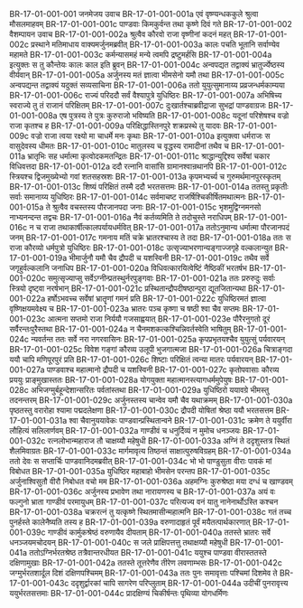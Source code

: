 BR-17-01-001-001	जनमेजय उवाच
BR-17-01-001-001a	एवं वृष्ण्यन्धककुले श्रुत्वा मौसलमाहवम्
BR-17-01-001-001c	पाण्डवाः किमकुर्वन्त तथा कृष्णे दिवं गते
BR-17-01-001-002	वैशम्पायन उवाच
BR-17-01-001-002a	श्रुत्वैव कौरवो राजा वृष्णीनां कदनं महत्
BR-17-01-001-002c	प्रस्थाने मतिमाधाय वाक्यमर्जुनमब्रवीत्
BR-17-01-001-003a	कालः पचति भूतानि सर्वाण्येव महामते
BR-17-01-001-003c	कर्मन्यासमहं मन्ये त्वमपि द्रष्टुमर्हसि
BR-17-01-001-004a	इत्युक्तः स तु कौन्तेयः कालः काल इति ब्रुवन्
BR-17-01-001-004c	अन्वपद्यत तद्वाक्यं भ्रातुर्ज्येष्ठस्य वीर्यवान्
BR-17-01-001-005a	अर्जुनस्य मतं ज्ञात्वा भीमसेनो यमौ तथा
BR-17-01-001-005c	अन्वपद्यन्त तद्वाक्यं यदुक्तं सव्यसाचिना
BR-17-01-001-006a	ततो युयुत्सुमानाय्य प्रव्रजन्धर्मकाम्यया
BR-17-01-001-006c	राज्यं परिददौ सर्वं वैश्यापुत्रे युधिष्ठिरः
BR-17-01-001-007a	अभिषिच्य स्वराज्ये तु तं राजानं परिक्षितम्
BR-17-01-001-007c	दुःखार्तश्चाब्रवीद्राजा सुभद्रां पाण्डवाग्रजः
BR-17-01-001-008a	एष पुत्रस्य ते पुत्रः कुरुराजो भविष्यति
BR-17-01-001-008c	यदूनां परिशेषश्च वज्रो राजा कृतश्च ह
BR-17-01-001-009a	परिक्षिद्धास्तिनपुरे शक्रप्रस्थे तु यादवः
BR-17-01-001-009c	वज्रो राजा त्वया रक्ष्यो मा चाधर्मे मनः कृथाः
BR-17-01-001-010a	इत्युक्त्वा धर्मराजः स वासुदेवस्य धीमतः
BR-17-01-001-010c	मातुलस्य च वृद्धस्य रामादीनां तथैव च
BR-17-01-001-011a	भ्रातृभिः सह धर्मात्मा कृत्वोदकमतन्द्रितः
BR-17-01-001-011c	श्राद्धान्युद्दिश्य सर्वेषां चकार विधिवत्तदा
BR-17-01-001-012a	ददौ रत्नानि वासांसि ग्रामानश्वान्रथानपि
BR-17-01-001-012c	स्त्रियश्च द्विजमुख्येभ्यो गवां शतसहस्रशः
BR-17-01-001-013a	कृपमभ्यर्च्य च गुरुमर्थमानपुरस्कृतम्
BR-17-01-001-013c	शिष्यं परिक्षितं तस्मै ददौ भरतसत्तमः
BR-17-01-001-014a	ततस्तु प्रकृतीः सर्वाः समानाय्य युधिष्ठिरः
BR-17-01-001-014c	सर्वमाचष्ट राजर्षिश्चिकीर्षितमथात्मनः
BR-17-01-001-015a	ते श्रुत्वैव वचस्तस्य पौरजानपदा जनाः
BR-17-01-001-015c	भृशमुद्विग्नमनसो नाभ्यनन्दन्त तद्वचः
BR-17-01-001-016a	नैवं कर्तव्यमिति ते तदोचुस्ते नराधिपम्
BR-17-01-001-016c	न च राजा तथाकार्षीत्कालपर्यायधर्मवित्
BR-17-01-001-017a	ततोऽनुमान्य धर्मात्मा पौरजानपदं जनम्
BR-17-01-001-017c	गमनाय मतिं चक्रे भ्रातरश्चास्य ते तदा
BR-17-01-001-018a	ततः स राजा कौरव्यो धर्मपुत्रो युधिष्ठिरः
BR-17-01-001-018c	उत्सृज्याभरणान्यङ्गाज्जगृहे वल्कलान्युत
BR-17-01-001-019a	भीमार्जुनौ यमौ चैव द्रौपदी च यशस्विनी
BR-17-01-001-019c	तथैव सर्वे जगृहुर्वल्कलानि जनाधिप
BR-17-01-001-020a	विधिवत्कारयित्वेष्टिं नैष्ठिकीं भरतर्षभ
BR-17-01-001-020c	समुत्सृज्याप्सु सर्वेऽग्नीन्प्रतस्थुर्नरपुङ्गवाः
BR-17-01-001-021a	ततः प्ररुरुदुः सर्वाः स्त्रियो दृष्ट्वा नरर्षभान्
BR-17-01-001-021c	प्रस्थितान्द्रौपदीषष्ठान्पुरा द्यूतजितान्यथा
BR-17-01-001-022a	हर्षोऽभवच्च सर्वेषां भ्रातॄणां गमनं प्रति
BR-17-01-001-022c	युधिष्ठिरमतं ज्ञात्वा वृष्णिक्षयमवेक्ष्य च
BR-17-01-001-023a	भ्रातरः पञ्च कृष्णा च षष्ठी श्वा चैव सप्तमः
BR-17-01-001-023c	आत्मना सप्तमो राजा निर्ययौ गजसाह्वयात्
BR-17-01-001-023e	पौरैरनुगतो दूरं सर्वैरन्तःपुरैस्तथा
BR-17-01-001-024a	न चैनमशकत्कश्चिन्निवर्तस्वेति भाषितुम्
BR-17-01-001-024c	न्यवर्तन्त ततः सर्वे नरा नगरवासिनः
BR-17-01-001-025a	कृपप्रभृतयश्चैव युयुत्सुं पर्यवारयन्
BR-17-01-001-025c	विवेश गङ्गां कौरव्य उलूपी भुजगात्मजा
BR-17-01-001-026a	चित्राङ्गदा ययौ चापि मणिपूरपुरं प्रति
BR-17-01-001-026c	शिष्टाः परिक्षितं त्वन्या मातरः पर्यवारयन्
BR-17-01-001-027a	पाण्डवाश्च महात्मानो द्रौपदी च यशस्विनी
BR-17-01-001-027c	कृतोपवासाः कौरव्य प्रययुः प्राङ्मुखास्ततः
BR-17-01-001-028a	योगयुक्ता महात्मानस्त्यागधर्ममुपेयुषः
BR-17-01-001-028c	अभिजग्मुर्बहून्देशान्सरितः पर्वतांस्तथा
BR-17-01-001-029a	युधिष्ठिरो ययावग्रे भीमस्तु तदनन्तरम्
BR-17-01-001-029c	अर्जुनस्तस्य चान्वेव यमौ चैव यथाक्रमम्
BR-17-01-001-030a	पृष्ठतस्तु वरारोहा श्यामा पद्मदलेक्षणा
BR-17-01-001-030c	द्रौपदी योषितां श्रेष्ठा ययौ भरतसत्तम
BR-17-01-001-031a	श्वा चैवानुययावेकः पाण्डवान्प्रस्थितान्वने
BR-17-01-001-031c	क्रमेण ते ययुर्वीरा लौहित्यं सलिलार्णवम्
BR-17-01-001-032a	गाण्डीवं च धनुर्दिव्यं न मुमोच धनञ्जयः
BR-17-01-001-032c	रत्नलोभान्महाराज तौ चाक्षय्यौ महेषुधी
BR-17-01-001-033a	अग्निं ते ददृशुस्तत्र स्थितं शैलमिवाग्रतः
BR-17-01-001-033c	मार्गमावृत्य तिष्ठन्तं साक्षात्पुरुषविग्रहम्
BR-17-01-001-034a	ततो देवः स सप्तार्चिः पाण्डवानिदमब्रवीत्
BR-17-01-001-034c	भो भो पाण्डुसुता वीराः पावकं मां विबोधत
BR-17-01-001-035a	युधिष्ठिर महाबाहो भीमसेन परन्तप
BR-17-01-001-035c	अर्जुनाश्विसुतौ वीरौ निबोधत वचो मम
BR-17-01-001-036a	अहमग्निः कुरुश्रेष्ठा मया दग्धं च खाण्डवम्
BR-17-01-001-036c	अर्जुनस्य प्रभावेण तथा नारायणस्य च
BR-17-01-001-037a	अयं वः फल्गुनो भ्राता गाण्डीवं परमायुधम्
BR-17-01-001-037c	परित्यज्य वनं यातु नानेनार्थोऽस्ति कश्चन
BR-17-01-001-038a	चक्ररत्नं तु यत्कृष्णे स्थितमासीन्महात्मनि
BR-17-01-001-038c	गतं तच्च पुनर्हस्ते कालेनैष्यति तस्य ह
BR-17-01-001-039a	वरुणादाहृतं पूर्वं मयैतत्पार्थकारणात्
BR-17-01-001-039c	गाण्डीवं कार्मुकश्रेष्ठं वरुणायैव दीयताम्
BR-17-01-001-040a	ततस्ते भ्रातरः सर्वे धनञ्जयमचोदयन्
BR-17-01-001-040c	स जले प्राक्षिपत्तत्तु तथाक्षय्यौ महेषुधी
BR-17-01-001-041a	ततोऽग्निर्भरतश्रेष्ठ तत्रैवान्तरधीयत
BR-17-01-001-041c	ययुश्च पाण्डवा वीरास्ततस्ते दक्षिणामुखाः
BR-17-01-001-042a	ततस्ते तूत्तरेणैव तीरेण लवणाम्भसः
BR-17-01-001-042c	जग्मुर्भरतशार्दूल दिशं दक्षिणपश्चिमम्
BR-17-01-001-043a	ततः पुनः समावृत्ताः पश्चिमां दिशमेव ते
BR-17-01-001-043c	ददृशुर्द्वारकां चापि सागरेण परिप्लुताम्
BR-17-01-001-044a	उदीचीं पुनरावृत्त्य ययुर्भरतसत्तमाः
BR-17-01-001-044c	प्रादक्षिण्यं चिकीर्षन्तः पृथिव्या योगधर्मिणः

